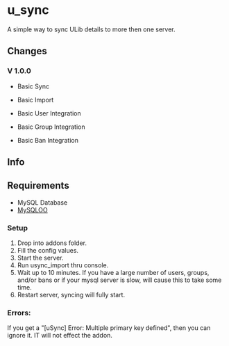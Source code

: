
# u_sync
A simple way to sync ULib details to more then one server.


## Changes

### V 1.0.0

+ Basic Sync

+ Basic Import

+ Basic User Integration

+ Basic Group Integration

+ Basic Ban Integration


## Info

## Requirements
+ MySQL Database
+ [MySQLOO](https://github.com/FredyH/MySQLOO)

### Setup
1. Drop into addons folder.
2. Fill the config values.
3. Start the server.
4. Run usync_import thru console.
5. Wait up to 10 minutes. If you have a large number of users, groups, and/or bans or if your mysql server is slow, will cause this to take some time.
6. Restart server, syncing will fully start.

### Errors:
If you get a "[uSync] Error: Multiple primary key defined", then you can ignore it. IT will not effect the addon.
